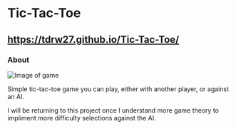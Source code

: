 # Tic-Tac-Toe

## https://tdrw27.github.io/Tic-Tac-Toe/

### About

![Image of game](https://user-images.githubusercontent.com/105559727/261022312-615ad75f-2dfb-4e43-860e-21b2066b51d5.png)

Simple tic-tac-toe game you can play, either with another player, or against an AI.

I will be returning to this project once I understand more game theory to impliment more difficulty selections against the AI.

